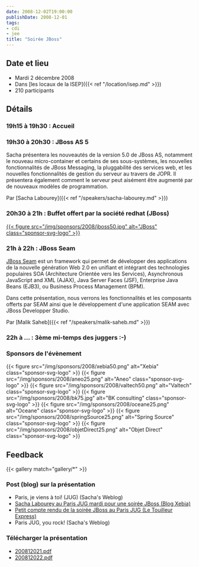 ```yaml
---
date: 2008-12-02T19:00:00
publishDate: 2008-12-01
tags:
- cdi
- jee
title: "Soirée JBoss"
---
```


## Date et lieu

* Mardi 2 décembre 2008
* Dans [les locaux de la ISEP]({{< ref "/location/isep.md" >}})
* 210 participants

## Détails

### 19h15 à 19h30 : Accueil

### 19h30 à 20h30 : JBoss AS 5

Sacha présentera les nouveautés de la version 5.0 de JBoss AS, notamment le nouveau micro-container et certains de ses sous-systèmes, les nouvelles fonctionnalités de JBoss Messaging, la pluggabilité des services web, et les nouvelles fonctionnalités de gestion du serveur au travers de JOPR. Il présentera également comment le serveur peut aisément être augmenté par de nouveaux modèles de programmation.

Par [Sacha Labourey]({{< ref "/speakers/sacha-labourey.md" >}})

### 20h30 à 21h : Buffet offert par la société redhat (JBoss) 

[{{< figure src="/img/sponsors/2008/jboss50.jpg" alt="JBoss" class="sponsor-svg-logo" >}}](https://www.jboss.com/fr/index)

### 21h à 22h : JBoss Seam

[JBoss Seam](https://www.jboss.com/products/seam) est un framework qui permet de développer des applications de la nouvelle génération Web 2.0 en unifiant et intégrant des technologies populaires SOA (Architecture Orientée vers les Services), Asynchronous JavaScript and XML (AJAX), Java Server Faces (JSF), Enterprise Java Beans (EJB3), ou Business Process Management (BPM).

Dans cette présentation, nous verrons les fonctionnalités et les composants offerts par SEAM ainsi que le développement d'une application SEAM avec JBoss Developper Studio.

Par [Malik Saheb]({{< ref "/speakers/malik-saheb.md" >}})

### 22h à ... : 3ème mi-temps des juggers :-) 

### Sponsors de l'évènement

{{< figure src="/img/sponsors/2008/xebia50.png" alt="Xebia" class="sponsor-svg-logo" >}}
{{< figure src="/img/sponsors/2008/aneo25.png" alt="Aneo" class="sponsor-svg-logo" >}}
{{< figure src="/img/sponsors/2008/valtech50.png" alt="Valtech" class="sponsor-svg-logo" >}}
{{< figure src="/img/sponsors/2008/bk75.jpg" alt="BK consulting" class="sponsor-svg-logo" >}}
{{< figure src="/img/sponsors/2008/oceane25.png" alt="Oceane" class="sponsor-svg-logo" >}}
{{< figure src="/img/sponsors/2008/springSource25.png" alt="Spring Source" class="sponsor-svg-logo" >}}
{{< figure src="/img/sponsors/2008/objetDirect25.png" alt="Objet Direct" class="sponsor-svg-logo" >}}

## Feedback

{{< gallery match="gallery/*" >}}

### Post (blog) sur la présentation

* Paris, je viens à toi! (JUG) (Sacha's Weblog)
* [Sacha Labourey au Paris JUG mardi pour une soirée JBoss (Blog Xebia)](http://blog.xebia.fr/2008/12/01/revue-de-presse-xebia-85/#SachaLaboureyauParisJUGmardipo)
* [Petit compte rendu de la soirée JBoss au Paris JUG (Le Touilleur Express)](http://www.touilleur-express.fr/2008/12/03/petit-compte-rendu-de-la-soiree-jboss-au-paris-jug/)
* Paris JUG, you rock! (Sacha's Weblog)

### Télécharger la présentation

* [200812021.pdf](200812021.pdf)
* [200812022.pdf](200812022.pdf)
